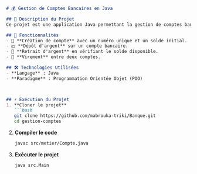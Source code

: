 

```markdown
# 💰 Gestion de Comptes Bancaires en Java

## 📌 Description du Projet
Ce projet est une application Java permettant la gestion de comptes bancaires. Il inclut des fonctionnalités essentielles telles que le retrait, le dépôt et le virement d'argent entre comptes.

## 🚀 Fonctionnalités
- 🔢 **Création de compte** avec un numéro unique et un solde initial.  
- 💵 **Dépôt d'argent** sur un compte bancaire.  
- 🏦 **Retrait d'argent** en vérifiant le solde disponible.  
- 🔄 **Virement** entre deux comptes.  

## 🛠 Technologies Utilisées
- **Langage** : Java  
- **Paradigme** : Programmation Orientée Objet (POO)  



## ⚡ Exécution du Projet
1. **Cloner le projet**  
   ```bash
   git clone https://github.com/mabrouka-triki/Banque.git 
   cd gestion-comptes
   ```

2. **Compiler le code**  
   ```bash
   javac src/metier/Compte.java
   ```

3. **Exécuter le projet**  
   ```bash
   java src.Main
   ```

